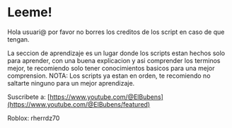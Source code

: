 # Leeme!

Hola usuari@ por favor no borres los creditos de los script en caso de que tengan. 

La seccion de aprendizaje es un lugar donde los scripts estan hechos solo para aprender, con una buena explicacion y asi comprender los terminos mejor, te recomiendo solo tener conocimientos basicos para una mejor comprension. NOTA: Los scripts ya estan en orden, te recomiendo no saltarte ninguno para un mejor aprendizaje.
 
Suscribete a: [https://www.youtube.com/@ElBubens](https://www.youtube.com/@ElBubens/featured)

Roblox: rherrdz70
